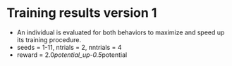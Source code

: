 # Training results version 1
- An individual is evaluated for both behaviors to maximize and speed up its training procedure. 
- seeds = 1-11, ntrials = 2, nntrials = 4
- reward = 2.0*potential_up-0.5*potential